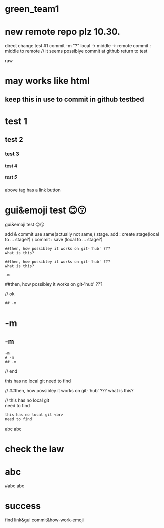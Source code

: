 # green_team1
# new remote repo plz 10.30.
direct change test #1
  commit -m "?"
  local -> middle -> remote
  commit : middle to remote
  // it seems possiblye commit at github
  return to test

  raw
  # may works like html <h>

  ## keep this in use to commit in github testbed

  # test 1
  ## test 2
  ### test 3
  #### test 4
  ##### test 5

  above tag has a link button

  # gui&emoji test 😊😗
  gui&emoji test 😊😗

  add & commit use same(actually not same,) stage.
  add : create stage(local to ... stage?) / commit : save (local to ... stage?)

    ##then, how possibley it works on git-'hub' ???
    what is this?

    ##then, how possibley it works on git-'hub' ???
    what is this?

    -m
  
  ##then, how possibley it works on git-'hub' ???

// ok

    ## -m

  # -m

  ## -m

    -m
    # -m
    ## -m

// end

  this has no local git
  need to find
  
  // ##then, how possibley it works on git-'hub' ???
    what is this?

  //
  this has no local git <br>
  need to find

    this has no local git <br>
    need to find

  abc
  abc

  # check the law

  # abc
  #abc
  abc

  # success

  find link&gui commit&how-work-emoji
